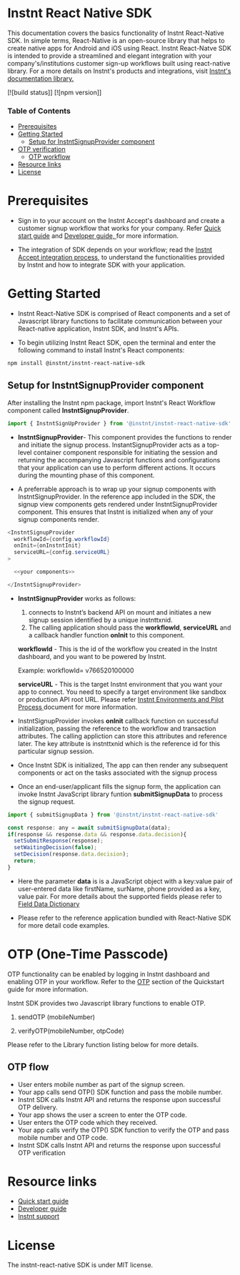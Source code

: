 
# Instnt React Native SDK

This documentation covers the basics functionality of Instnt React-Native SDK. In simple terms, React-Native is an open-source library that helps to create native apps for Android and iOS using React. Instnt React-Natve SDK is intended to provide a streamlined and elegant integration with your company's/institutions customer sign-up workflows built using react-native library. For a more details on Instnt's products and integrations, visit
[Instnt's documentation library.](https://support.instnt.org/hc/en-us/articles/360055345112-Integration-Overview)

[![build status]]
[![npm version]]

### Table of Contents
- [Prerequisites](#prerequisites)
- [Getting Started](#getting-started)
  * [Setup for InstntSignupProvider component](#setup-for-instntsignupprovider-component)
- [OTP verification](#otp-one-time-passcode)
  * [OTP workflow ](#otp-flow )
- [Resource links](#resource-links)
- [License](#license)
 
# Prerequisites

* Sign in to your account on the Instnt Accept's dashboard and create a customer signup workflow that works for your company. Refer [Quick start guide](https://support.instnt.org/hc/en-us/articles/4408781136909) and [Developer guide, ](https://support.instnt.org/hc/en-us/articles/360055345112-Integration-Overview) for more information.

* The integration of SDK depends on your workflow; read the [Instnt Accept integration process,](https://support.instnt.org/hc/en-us/articles/4418538578701-Instnt-Accept-Integration-Process) to understand the functionalities provided by Instnt and how to integrate SDK with your application.


# Getting Started

* Instnt React-Native SDK is comprised of React components and a set of Javascript library functions to facilitate communication between your React-native application, Instnt SDK, and Instnt's APIs. 

* To begin utilizing Instnt React SDK, open the terminal and enter the following command to install Instnt's React components:

```sh
npm install @instnt/instnt-react-native-sdk
```

## Setup for InstntSignupProvider component

After installing the Instnt npm package, import Instnt's React Workflow component called **InstntSignupProvider**.

```jsx
import { InstntSignUpProvider } from '@instnt/instnt-react-native-sdk'
```

* **InstntSignupProvider**- This component provides the functions to render and initiate the signup process. InstantSignupProvider acts as a top-level container component responsible for initiating the session and returning the accompanying Javascript functions and configurations that your application can use to perform different actions. It occurs during the mounting phase of this component.  

* A preferrable approach is to wrap up your signup components with InstntSignupProvider. In the reference app included in the SDK, the signup view components gets rendered under InstntSignupProvider component. This ensures that Instnt is initialized when any of your signup components render.

```java
<InstntSignupProvider
  workflowId={config.workflowId}
  onInit={onInstntInit}
  serviceURL={config.serviceURL}
>

  <<your components>>

</InstntSignupProvider>
```

* **InstntSignupProvider** works as follows:
  1. connects to Instnt’s backend API on mount and initiates a new signup session identified by a unique instnttxnid. 
  2. The calling application should pass the **workflowId**, **serviceURL** and a callback handler function **onInit** to this component.

  **workflowId** - This is the id of the workflow you created in the Instnt dashboard, and you want to be powered by Instnt.

  Example: workflowId= v766520100000

  **serviceURL** - This is the target Instnt environment that you want your app to connect. You need to specify a target environment like sandbox or production API root URL. Please refer [Instnt Environments and Pilot Process
](https://support.instnt.org/hc/en-us/articles/5165465750797-Instnt-Environments-and-Pilot-Process) document for more information.

* InstntSignupProvider invokes **onInit** callback function on successful initialization, passing the reference to the workflow and transaction attributes. The calling appliction can store this attributes and reference later. The key attribute is instnttxnid which is the reference id for this particular signup session. 

* Once Instnt SDK is initialized, The app can then render any subsequent components or act on the tasks associated with the signup process
* Once an end-user/applicant fills the signup form, the application can invoke Instnt JavaScript library funtion **submitSignupData** to process the signup request.

```jsx
import { submitSignupData } from '@instnt/instnt-react-native-sdk'

const response: any = await submitSignupData(data);
if(response && response.data && response.data.decision){
  setSubmitResponse(response);
  setWaitingDecision(false);
  setDecision(response.data.decision);
  return;
}

```
* Here the parameter **data** is is a JavaScript object with a key:value pair of user-entered data like firstName, surName, phone provided as a key, value pair. For more details about the supported fields please refer to [Field Data Dictionary
](#https://support.instnt.org/hc/en-us/articles/360045534591-Field-Data-Dictionary)

* Please refer to the reference application bundled with React-Native SDK for more detail code examples.

# OTP (One-Time Passcode)

OTP functionality can be enabled by logging in Instnt dashboard and enabling OTP in your workflow. Refer to the [OTP](https://support.instnt.org/hc/en-us/articles/4408781136909#heading-5) section of the Quickstart guide for more information.

Instnt SDK provides two Javascript library functions to enable OTP.

1. sendOTP (mobileNumber)

2. verifyOTP(mobileNumber, otpCode)

Please refer to the Library function listing below for more details. 

## OTP flow

* User enters mobile number as part of the signup screen.
* Your app calls send OTP() SDK function and pass the mobile number.
* Instnt SDK calls Instnt API and returns the response upon successful OTP delivery.
* Your app shows the user a screen to enter the OTP code.
* User enters the OTP code which they received.
* Your app calls verify the OTP() SDK function to verify the OTP and pass mobile number and OTP code.
* Instnt SDK calls Instnt API and returns the response upon successful OTP verification


# Resource links 
- [Quick start guide](https://support.instnt.org/hc/en-us/articles/4408781136909)
- [Developer guide](https://support.instnt.org/hc/en-us/articles/360055345112-Integration-Overview)
- [Instnt support](https://support.instnt.org/hc/en-us)

# License

The instnt-react-native SDK is under MIT license.
